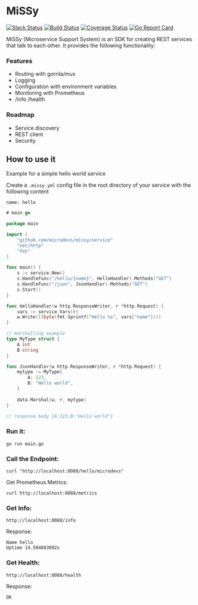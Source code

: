 # MiSSy

[![Slack Status](https://microdevs-slackin.herokuapp.com/badge.svg)](https://microdevs-slackin.herokuapp.com) [![Build Status](https://travis-ci.org/microdevs/missy.svg?branch=master)](https://travis-ci.org/microdevs/missy) [![Coverage Status](https://coveralls.io/repos/github/microdevs/missy/badge.svg?branch=master)](https://coveralls.io/github/microdevs/missy?branch=master) [![Go Report Card](https://goreportcard.com/badge/github.com/microdevs/missy)](https://goreportcard.com/report/github.com/microdevs/missy)

MiSSy (Microservice Support System) is an SDK for creating REST services that talk to each other. It provides the following functionality:

### Features

* Routing with gorrila/mux
* Logging
* Configuration with environment variables
* Monitoring with Prometheus
* /info /health 

### Roadmap

* Service discovery
* REST client
* Security

## How to use it

Example for a simple hello world service

Create a `.missy.yml` config file in the root directory of your service with the following content

```
name: hello
```

```go
# main.go

package main

import (
	"github.com/microdevs/missy/service"
	"net/http"
	"fmt"
)

func main() {
	s := service.New()
	s.HandleFunc("/hello/{name}", HelloHandler).Methods("GET")
	s.HandleFunc("/json", JsonHandler).Methods("GET")
	s.Start()
}

func HelloHandler(w http.ResponseWriter, r *http.Request) {
	vars := service.Vars(r)
	w.Write([]byte(fmt.Sprintf("Hello %s", vars["name"])))
}

// marshalling example
type MyType struct {
	A int
	B string
}

func JsonHandler(w http.ResponseWriter, r *http.Request) {
	mytype := MyType{
		A: 123,
		B: "Hello world",
	}
	
	data.Marshal(w, r, mytype)
}

// response body {A:123,B:"Hello world"}

```

### Run it:
```go run main.go```

### Call the Endpoint:
```
curl "http://localhost:8088/hello/microdevs"
```

Get Prometheus Metrics:
```
curl http://localhost:8088/metrics
```

### Get Info:
```
http://localhost:8088/info
```

Response:
```
Name hello
Uptime 14.504883092s
```
### Get Health:
```
http://localhost:8088/health
```

Response:
```
OK
```
